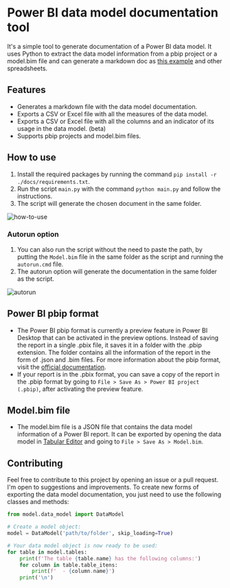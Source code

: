# Power BI data model documentation tool
It's a simple tool to generate documentation of a Power BI data model. It uses Python to extract the data model information from a pbip project or a model.bim file and can generate a markdown doc as [this example](https://github.com/eduazzolin/power-bi-data-model-documentor/blob/main/docs/example.md) and other spreadsheets.

## Features
- Generates a markdown file with the data model documentation.
- Exports a CSV or Excel file with all the measures of the data model.
- Exports a CSV or Excel file with all the columns and an indicator of its usage in the data model. (beta)
- Supports pbip projects and model.bim files.

## How to use
1. Install the required packages by running the command `pip install -r ./docs/requirements.txt`.
2. Run the script `main.py` with the command ``python main.py`` and follow the instructions.
3. The script will generate the chosen document in the same folder.

![how-to-use](https://github.com/eduazzolin/power-bi-data-model-documentation-tool/assets/114076084/4c27e92c-1146-409c-926a-8112e35a6942)


### Autorun option
1. You can also run the script without the need to paste the path, by putting the `Model.bim` file in the same folder as the script and running the ``autorun.cmd`` file.
2. The autorun option will generate the documentation in the same folder as the script.

![autorun](https://github.com/eduazzolin/power-bi-data-model-documentation-tool/assets/114076084/67d44d99-ec46-4619-aac7-2f5010b529e9)


## Power BI pbip format
- The Power BI pbip format is currently a preview feature in Power BI Desktop that can be activated in the preview options. Instead of saving the report in a single .pbix file, it saves it in a folder with the .pbip extension. The folder contains all the information of the report in the form of .json and .bim files. For more information about the pbip format, visit the [official documentation](https://learn.microsoft.com/pt-br/power-bi/developer/projects/projects-overview).
- If your report is in the .pbix format, you can save a copy of the report in the .pbip format by going to `File > Save As > Power BI project (.pbip)`, after activating the preview feature.

## Model.bim file
- The model.bim file is a JSON file that contains the data model information of a Power BI report. It can be exported by opening the data model in [Tabular Editor](https://github.com/TabularEditor/TabularEditor) and going to `File > Save As > Model.bim`.

## Contributing
Feel free to contribute to this project by opening an issue or a pull request. I'm open to suggestions and improvements. To create new forms of exporting the data model documentation, you just need to use the following classes and methods:
```python
from model.data_model import DataModel

# Create a model object:
model = DataModel('path/to/folder', skip_loading=True)

# Your data model object is now ready to be used:
for table in model.tables:
    print(f'The table {table.name} has the following columns:')
    for column in table.table_itens:
        print(f'  - {column.name}')
    print('\n')
```
